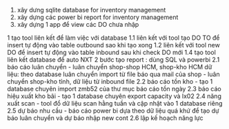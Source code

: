 1. xây dưng sqlite database for inventory management
2. xây dựng các power bi report for inventory management
3. xây dựng 1 app để view các DO chưa nhập 


1 tạo tool liên kết để làm việc với database
	1.1 liên kết với tool tạo DO TO để insert tự động vào table outbound sao khi tạo xong
	1.2 liên kết với tool new DO để insert tự động vào table inbound sau khi check DO mới
	1.4 tạo tool liên kết database để auto NXT
2 bước tạo report : dùng SQL và powerbi
	2.1 báo cáo luân chuyển
		- luân chuyển shop-shop HCM, shop-kho HCM dữ liệu: theo database luân chuyển import từ file báo qua mail của shop
		- luân chuyển shop-kho tỉnh, dữ liệu từ inbound file
	2.2 báo cáo tồn kho
	 	- tạo 1 database chuyên import zmb52 của thư mục báo cáo tồn ngày
	2.3 báo cáo hiệu xuất kho bãi
		- tạo 1 database chuyên export capacity và lx02
	2.4 năng xuất scan
		- tool đổ dữ liệu scan hằng tuần và cập nhật vào 1 database riêng
	2.5 dự báo nhu cầu
	 	- báo cáo power bi dựa theo dữ liệu quá khứ để tạo dự báo luân chuyển và dự báo nhập new cont
	2.6 lập kế hoạch năng lực
